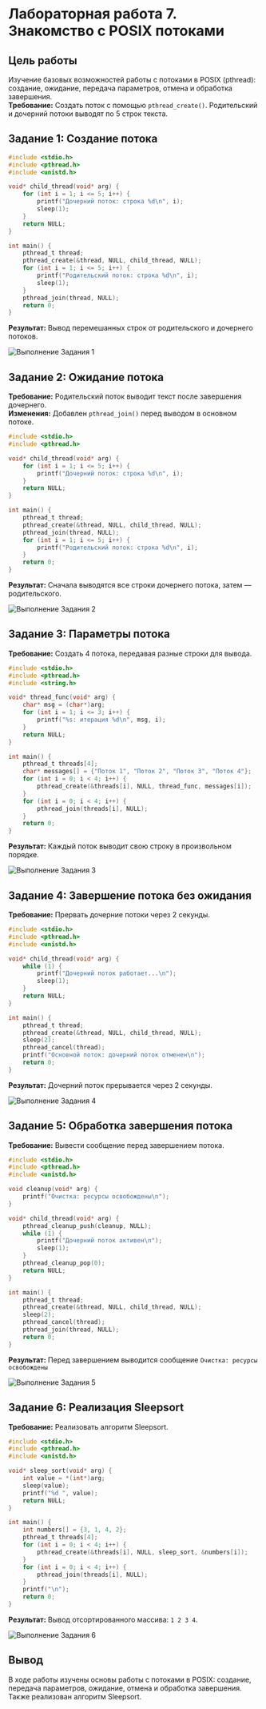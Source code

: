 # Лабораторная работа 7. Знакомство с POSIX потоками
## Цель работы
Изучение базовых возможностей работы с потоками в POSIX (pthread): создание, ожидание, передача параметров, отмена и обработка завершения.  
**Требование:** Создать поток с помощью `pthread_create()`. Родительский и дочерний потоки выводят по 5 строк текста.  
## Задание 1: Создание потока
```c
#include <stdio.h>
#include <pthread.h>
#include <unistd.h>

void* child_thread(void* arg) {
    for (int i = 1; i <= 5; i++) {
        printf("Дочерний поток: строка %d\n", i);
        sleep(1);
    }
    return NULL;
}

int main() {
    pthread_t thread;
    pthread_create(&thread, NULL, child_thread, NULL);    
    for (int i = 1; i <= 5; i++) {
        printf("Родительский поток: строка %d\n", i);
        sleep(1);
    }    
    pthread_join(thread, NULL);
    return 0;
}
```
**Результат:**
Вывод перемешанных строк от родительского и дочернего потоков.  
  
![Выполнение Задания 1](img/p1.png)

## Задание 2: Ожидание потока
**Требование:** Родительский поток выводит текст после завершения дочернего.  
**Изменения:** Добавлен `pthread_join()` перед выводом в основном потоке.  
```c
#include <stdio.h>
#include <pthread.h>

void* child_thread(void* arg) {
    for (int i = 1; i <= 5; i++) {
        printf("Дочерний поток: строка %d\n", i);
    }
    return NULL;
}

int main() {
    pthread_t thread;
    pthread_create(&thread, NULL, child_thread, NULL);   
    pthread_join(thread, NULL);    
    for (int i = 1; i <= 5; i++) {
        printf("Родительский поток: строка %d\n", i);
    }  
    return 0;
}
```
**Результат:**
Сначала выводятся все строки дочернего потока, затем — родительского.  

![Выполнение Задания 2](img/p2.png)

## Задание 3: Параметры потока
**Требование:** Создать 4 потока, передавая разные строки для вывода.
```c
#include <stdio.h>
#include <pthread.h>
#include <string.h>

void* thread_func(void* arg) {
    char* msg = (char*)arg;
    for (int i = 1; i <= 3; i++) {
        printf("%s: итерация %d\n", msg, i);
    }
    return NULL;
}

int main() {
    pthread_t threads[4];
    char* messages[] = {"Поток 1", "Поток 2", "Поток 3", "Поток 4"};   
    for (int i = 0; i < 4; i++) {
        pthread_create(&threads[i], NULL, thread_func, messages[i]);
    }  
    for (int i = 0; i < 4; i++) {
        pthread_join(threads[i], NULL);
    }  
    return 0;
}
```
**Результат:**
Каждый поток выводит свою строку в произвольном порядке.

![Выполнение Задания 3](img/p3.png)

## Задание 4: Завершение потока без ожидания
**Требование:** Прервать дочерние потоки через 2 секунды.
```c
#include <stdio.h>
#include <pthread.h>
#include <unistd.h>

void* child_thread(void* arg) {
    while (1) {
        printf("Дочерний поток работает...\n");
        sleep(1);
    }
    return NULL;
}

int main() {
    pthread_t thread;
    pthread_create(&thread, NULL, child_thread, NULL);    
    sleep(2);
    pthread_cancel(thread);
    printf("Основной поток: дочерний поток отменен\n"); 
    return 0;
}
```
**Результат:**
Дочерний поток прерывается через 2 секунды.

![Выполнение Задания 4](img/p4.png)

## Задание 5: Обработка завершения потока
**Требование:** Вывести сообщение перед завершением потока.
```c
#include <stdio.h>
#include <pthread.h>
#include <unistd.h>

void cleanup(void* arg) {
    printf("Очистка: ресурсы освобождены\n");
}

void* child_thread(void* arg) {
    pthread_cleanup_push(cleanup, NULL);
    while (1) {
        printf("Дочерний поток активен\n");
        sleep(1);
    }
    pthread_cleanup_pop(0);
    return NULL;
}

int main() {
    pthread_t thread;
    pthread_create(&thread, NULL, child_thread, NULL); 
    sleep(2);
    pthread_cancel(thread);
    pthread_join(thread, NULL);
    return 0;
}
```
**Результат:**
Перед завершением выводится сообщение `Очистка: ресурсы освобождены`

![Выполнение Задания 5](img/p5.png)

## Задание 6: Реализация Sleepsort
**Требование:** Реализовать алгоритм Sleepsort.
```c
#include <stdio.h>
#include <pthread.h>
#include <unistd.h>

void* sleep_sort(void* arg) {
    int value = *(int*)arg;
    sleep(value);
    printf("%d ", value);
    return NULL;
}

int main() {
    int numbers[] = {3, 1, 4, 2};
    pthread_t threads[4];
    for (int i = 0; i < 4; i++) {
        pthread_create(&threads[i], NULL, sleep_sort, &numbers[i]);
    }
    for (int i = 0; i < 4; i++) {
        pthread_join(threads[i], NULL);
    }
    printf("\n");
    return 0;
}
```
**Результат:**
Вывод отсортированного массива: `1 2 3 4`.

![Выполнение Задания 6](img/p6.png)

## Вывод 
В ходе работы изучены основы работы с потоками в POSIX: создание, передача параметров, ожидание, отмена и обработка завершения. Также реализован алгоритм Sleepsort.
